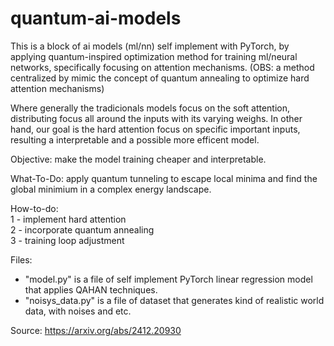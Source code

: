 # quantum-ai-models

This is a block of ai models (ml/nn) self implement with PyTorch, by applying quantum-inspired optimization method for training ml/neural networks, specifically focusing on attention mechanisms. (OBS: a method centralized by mimic the concept of quantum annealing to optimize hard attention mechanisms)

Where generally the tradicionals models focus on the soft attention, distributing focus all around the inputs with its varying weighs. In other hand, 
our goal is the hard attention focus on specific important inputs, resulting a interpretable and a possible more efficent model.

Objective: make the model training cheaper and interpretable.

What-To-Do: apply quantum tunneling to escape local minima and find the global minimium in a complex energy landscape.

How-to-do:<br>
1 - implement hard attention<br>
2 - incorporate quantum annealing<br>
3 - training loop adjustment<br>

Files:
 - "model.py" is a file of self implement PyTorch linear regression model that applies QAHAN techniques.
 - "noisys_data.py" is a file of dataset that generates kind of realistic world data, with noises and etc.

 Source: https://arxiv.org/abs/2412.20930